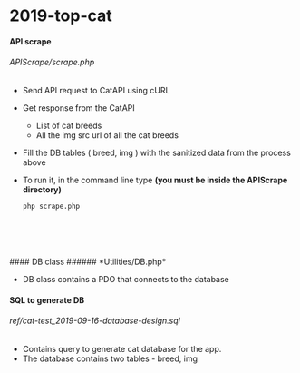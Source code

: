 # 2019-top-cat

#### API scrape 
###### *APIScrape/scrape.php*

* Send API request to CatAPI using cURL

* Get response from the CatAPI
    * List of cat breeds
    * All the img src url of all the cat breeds
    
* Fill the DB tables ( breed, img ) with the sanitized data from the process above

* To run it, in the command line type 
**(you must be inside the APIScrape directory)**

    ``` php scrape.php ```
<br />
<br />
<br />
<br />
#### DB class 
###### *Utilities/DB.php*

* DB class contains a PDO that connects to the database





#### SQL to generate DB 
###### *ref/cat-test_2019-09-16-database-design.sql*

* Contains query to generate cat database for the app.
* The database contains two tables - breed, img
